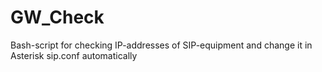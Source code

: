 # GW_Check
Bash-script for checking IP-addresses of SIP-equipment and change it in Asterisk sip.conf automatically
